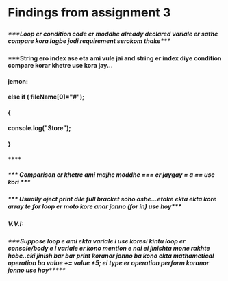 # **Findings from assignment 3**

##### 

##### **\*\*\*Loop er condition code er moddhe already declared variale er sathe compare kora lagbe jodi requirement serokom thake\*\*\***



#### **\*\*\*String ero index ase eta ami vule jai and string er index diye condition compare korar khetre use kora jay...**

#### **jemon:**

#### **else if ( fileName\[0]="#");**

####  **{**

####     **console.log("Store");**

####  **}**

**\*\*\*\***





##### **\*\*\* Comparison er khetre ami majhe moddhe === er jaygay = a == use kori \*\*\***





##### **\*\*\* Usually oject print dile full bracket soho ashe...etake ekta ekta kore array te for loop er moto kore anar jonno (for in) use hoy\*\*\***

##### 



##### **V.V.I:**

##### **\*\*\*Suppose loop e ami ekta variale i use koresi kintu loop er console/body e i variale er kono mention e nai ei jinishta mone rakhte hobe..eki jinish bar bar print koranor jonno ba kono ekta mathametical operation ba value += value \*5; ei type er operation perform koranor jonno use hoy\*\*\*\*\***

